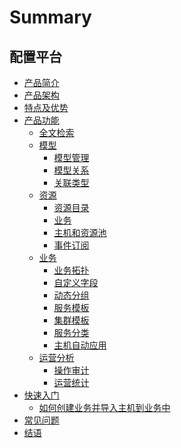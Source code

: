 # Summary

## 配置平台
* [产品简介](产品白皮书/产品简介/Overview.md)
* [产品架构](产品白皮书/产品架构/Architecture.md)
* [特点及优势](产品白皮书/特点及优势/Advantages.md)
* [产品功能]()
    * [全文检索](产品白皮书/产品功能/Fulltext.md)
    * [模型]()
        * [模型管理](产品白皮书/产品功能/Model.md)
        * [模型关系](产品白皮书/产品功能/ModelRelation.md)
        * [关联类型](产品白皮书/产品功能/ModelRelationType.md)
    * [资源]()
        * [资源目录](产品白皮书/产品功能/Instance.md)
        * [业务](产品白皮书/产品功能/BusinessManagement.md)
        * [主机和资源池](产品白皮书/产品功能/ResourcePool.md)
        * [事件订阅](产品白皮书/产品功能/EventPush.md)
    * [业务]()
        * [业务拓扑](产品白皮书/产品功能/BusinessTopology.md)
        * [自定义字段](产品白皮书/产品功能/Customize.md)
        * [动态分组](产品白皮书/产品功能/CustomQuery.md)
        * [服务模板](产品白皮书/产品功能/ServiceTemp.md)
        * [集群模板](产品白皮书/产品功能/SetTemp.md)
        * [服务分类](产品白皮书/产品功能/ServiceType.md)
        * [主机自动应用](产品白皮书/产品功能/HostAuto.md)
    * [运营分析]()
        * [操作审计](产品白皮书/产品功能/OperationalAudit.md)
        * [运营统计](产品白皮书/产品功能\Statistics.md)
* [快速入门]()
    * [如何创建业务并导入主机到业务中](产品白皮书/快速入门/case1.md)
* [常见问题](产品白皮书/FAQ/FAQ.md)
* [结语](产品白皮书/结语/Conclusion.md)